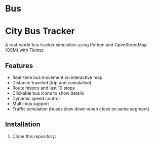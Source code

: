 # Bus
# City Bus Tracker

A real-world bus tracker simulation using Python and OpenStreetMap (OSM) with Tkinter.

## Features
- Real-time bus movement on interactive map
- Distance traveled (trip and cumulative)
- Route history and last 10 stops
- Clickable bus icons to show details
- Dynamic speed control
- Multi-bus support
- Traffic simulation (buses slow down when close on same segment)

## Installation
1. Clone this repository:
